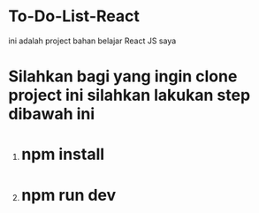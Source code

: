 # To-Do-List-React
ini adalah project bahan belajar React JS saya

# Silahkan bagi yang ingin clone project ini silahkan lakukan step dibawah ini
1. # npm install
2. # npm run dev
